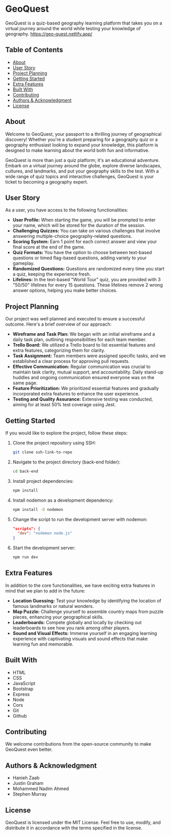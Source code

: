 # GeoQuest

GeoQuest is a quiz-based geography learning platform that takes you on a virtual journey around the world while testing your knowledge of geography. https://geo-quest.netlify.app/

## Table of Contents

- [About](#about)
- [User Story](#user-story)
- [Project Planning](#project-planning)
- [Getting Started](#getting-started)
- [Extra Features](#extra-features)
- [Built With](#built-with)
- [Contributing](#contributing)
- [Authors & Acknowledgment](#authors--acknowledgment)
- [License](#license)

## About

Welcome to GeoQuest, your passport to a thrilling journey of geographical discovery! Whether you're a student preparing for a geography quiz or a geography enthusiast looking to expand your knowledge, this platform is designed to make learning about the world both fun and informative.

GeoQuest is more than just a quiz platform; it's an educational adventure. Embark on a virtual journey around the globe, explore diverse landscapes, cultures, and landmarks, and put your geography skills to the test. With a wide range of quiz topics and interactive challenges, GeoQuest is your ticket to becoming a geography expert.

## User Story

As a user, you have access to the following functionalities:

- **User Profile:** When starting the game, you will be prompted to enter your name, which will be stored for the duration of the session.
- **Challenging Quizzes:** You can take on various challenges that involve answering multiple-choice geography-related questions.
- **Scoring System:** Earn 1 point for each correct answer and view your final score at the end of the game.
- **Quiz Formats:** You have the option to choose between text-based questions or timed flag-based questions, adding variety to your gameplay.
- **Randomized Questions:** Questions are randomized every time you start a quiz, keeping the experience fresh.
- **Lifelines:** In the text-based "World Tour" quiz, you are provided with 3 "50/50" lifelines for every 15 questions. These lifelines remove 2 wrong answer options, helping you make better choices.

## Project Planning

Our project was well planned and executed to ensure a successful outcome. Here's a brief overview of our approach:

- **Wireframe and Task Plan:** We began with an initial wireframe and a daily task plan, outlining responsibilities for each team member.
- **Trello Board:** We utilized a Trello board to list essential features and extra features, categorizing them for clarity.
- **Task Assignment:** Team members were assigned specific tasks, and we established a clear process for approving pull requests.
- **Effective Communication:** Regular communication was crucial to maintain task clarity, mutual support, and accountability. Daily stand-up huddles and ongoing communication ensured everyone was on the same page.
- **Feature Prioritization:** We prioritized essential features and gradually incorporated extra features to enhance the user experience.
- **Testing and Quality Assurance:** Extensive testing was conducted, aiming for at least 50% test coverage using Jest.

## Getting Started

If you would like to explore the project, follow these steps:

1. Clone the project repository using SSH:

   ```sh
   git clone ssh-link-to-repo
   ```

2. Navigate to the project directory (back-end folder):

   ```sh
   cd back-end
   ```

3. Install project dependencies:

   ```sh
   npm install
   ```

4. Install nodemon as a development dependency:

   ```sh
   npm install -D nodemon
   ```

5. Change the script to run the development server with nodemon:

   ```json
   "scripts": {
     "dev": "nodemon node.js"
   }
   ```

6. Start the development server:

   ```sh
   npm run dev
   ```

## Extra Features

In addition to the core functionalities, we have exciting extra features in mind that we plan to add in the future:

- **Location Guessing:** Test your knowledge by identifying the location of famous landmarks or natural wonders.
- **Map Puzzle:** Challenge yourself to assemble country maps from puzzle pieces, enhancing your geographical skills.
- **Leaderboards:** Compete globally and locally by checking out leaderboards to see how you rank among other players.
- **Sound and Visual Effects:** Immerse yourself in an engaging learning experience with captivating visuals and sound effects that make learning fun and memorable.

## Built With

- HTML
- CSS
- JavaScript
- Bootstrap
- Express
- Node
- Cors
- Git
- Github

## Contributing

We welcome contributions from the open-source community to make GeoQuest even better.

## Authors & Acknowledgment

- Hanieh Zaab
- Justin Graham
- Mohammed Nadim Ahmed
- Stephen Murray

## License

GeoQuest is licensed under the MIT License. Feel free to use, modify, and distribute it in accordance with the terms specified in the license.
